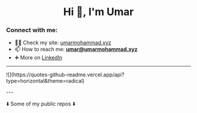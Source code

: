 <h1 align="center">Hi 👋, I'm Umar</h1>

<h3 align="left">Connect with me:</h3>

- 👨‍💻 Check my site: <a href="http://umarmohammad.xyz/" target="_blank">umarmohammad.xyz</a>
- 📫 How to reach me: **umar@umarmohammad.xyz**
- ➕ More on <a href="https://www.linkedin.com/in/umar-mohammad-riaz/" target="_blank">LinkedIn</a>

---
<p align="justify">
![](https://quotes-github-readme.vercel.app/api?type=horizontal&theme=radical)
</p>
---

<p align="justify">
  ⬇️ Some of my public repos ⬇️
</p>
